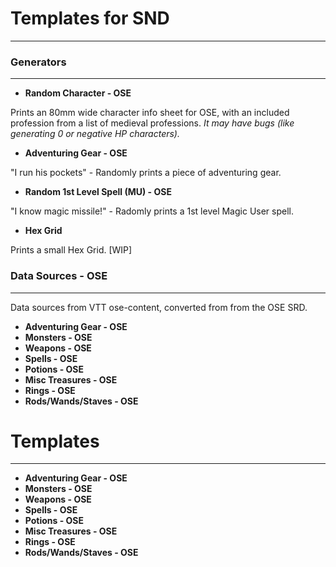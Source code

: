 # **Templates for SND**

---

### Generators 

---

* **Random Character - OSE**

Prints an 80mm wide character info sheet for OSE, with an included profession from a list of medieval professions.
*It may have bugs (like generating 0 or negative HP characters).*

* **Adventuring Gear - OSE**

"I run his pockets" - Randomly prints a piece of adventuring gear.

* **Random 1st Level Spell (MU) - OSE**

"I know magic missile!" - Radomly prints a 1st level Magic User spell.

* **Hex Grid**

Prints a small Hex Grid. [WIP]

### Data Sources - OSE

---

Data sources from VTT ose-content, converted from from the OSE SRD.

* **Adventuring Gear - OSE**
* **Monsters - OSE**
* **Weapons - OSE**
* **Spells - OSE**
* **Potions - OSE**
* **Misc Treasures - OSE**
* **Rings - OSE**
* **Rods/Wands/Staves - OSE**

# Templates

---

* **Adventuring Gear - OSE**
* **Monsters - OSE**
* **Weapons - OSE**
* **Spells - OSE**
* **Potions - OSE**
* **Misc Treasures - OSE**
* **Rings - OSE**
* **Rods/Wands/Staves - OSE**
